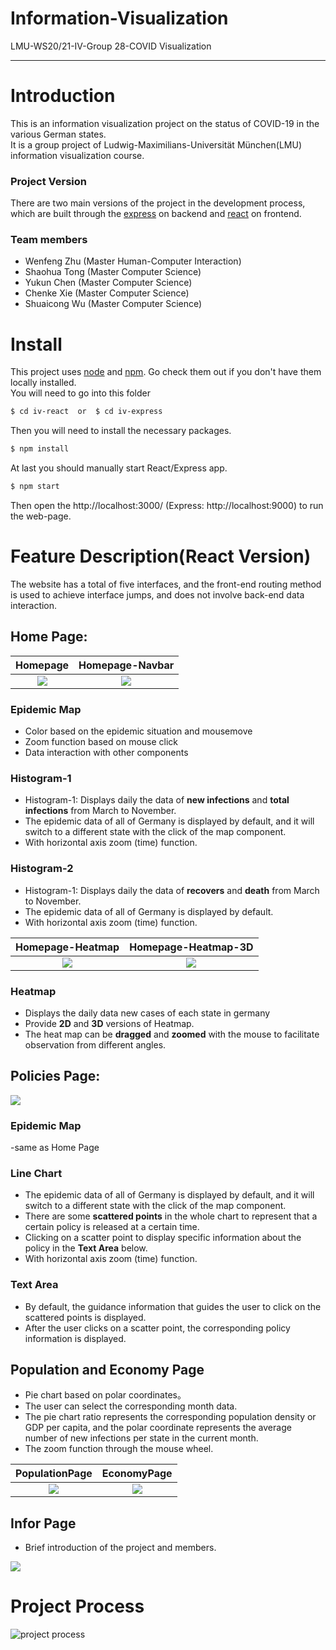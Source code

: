 # Information-Visualization
LMU-WS20/21-IV-Group 28-COVID Visualization
***
# Introduction
This is an information visualization project on the status of COVID-19 in the various German states.  
It is a group project of Ludwig-Maximilians-Universität München(LMU) information visualization course. 
### Project Version
There are two main versions of the project in the development process, which are built through the [express](https://expressjs.com/) on backend and [react](https://reactjs.org/) on frontend.

### Team members
- Wenfeng Zhu (Master Human-Computer Interaction)
- Shaohua Tong (Master Computer Science)
- Yukun Chen (Master Computer Science)
- Chenke Xie (Master Computer Science)
- Shuaicong Wu (Master Computer Science)
# Install
This project uses [node](https://nodejs.org/en/) and [npm](https://www.npmjs.com/). Go check them out if you don't have them locally installed.  
You will need to go into this folder  
 ```sh
$ cd iv-react  or  $ cd iv-express 
```
 Then you will need to install the necessary packages.  
 ```sh
$ npm install
```
At last you should manually start React/Express app.  
```sh
$ npm start
```
Then open the http://localhost:3000/ (Express: http://localhost:9000) to run the web-page.

# Feature Description(React Version)
The website has a total of five interfaces, and the front-end routing method is used to achieve interface jumps, and does not involve back-end data interaction.
## Home Page:
Homepage             |  Homepage-Navbar
:-------------------------:|:-------------------------:
![](https://github.com/Wenfeng-Zhu/Information-Visualization/blob/master/img/React%20Version-Homepage-1.PNG)  |  ![](https://github.com/Wenfeng-Zhu/Information-Visualization/blob/master/img/React%20Version-Homepage-Navbar.PNG)
### Epidemic Map  
- Color based on the epidemic situation and mousemove
- Zoom function based on mouse click 
- Data interaction with other components

### Histogram-1
- Histogram-1: Displays daily the data of **new infections** and **total infections** from March to November.
- The epidemic data of all of Germany is displayed by default, and it will switch to a different state with the click of the map component.
- With horizontal axis zoom (time) function.

### Histogram-2
- Histogram-1: Displays daily the data of **recovers** and **death** from March to November.
- The epidemic data of all of Germany is displayed by default.
- With horizontal axis zoom (time) function.

Homepage-Heatmap             |  Homepage-Heatmap-3D
:-------------------------:|:-------------------------:
![](https://github.com/Wenfeng-Zhu/Information-Visualization/blob/master/img/React%20Version-Homepage-2.PNG)  |  ![](https://github.com/Wenfeng-Zhu/Information-Visualization/blob/master/img/React%20Version-Homepage-3.PNG)

### Heatmap
- Displays the daily data new cases of each state in germany 
- Provide **2D** and **3D** versions of Heatmap.
- The heat map can be **dragged** and **zoomed** with the mouse to facilitate observation from different angles.

## Policies Page:
![](https://github.com/Wenfeng-Zhu/Information-Visualization/blob/master/img/React%20Version-PoliciesPage.PNG)
### Epidemic Map
-same as Home Page
### Line Chart
- The epidemic data of all of Germany is displayed by default, and it will switch to a different state with the click of the map component.
- There are some **scattered points** in the whole chart to represent that a certain policy is released at a certain time.
- Clicking on a scatter point to display specific information about the policy in the **Text Area** below.
- With horizontal axis zoom (time) function.

### Text Area
- By default, the guidance information that guides the user to click on the scattered points is displayed.
- After the user clicks on a scatter point, the corresponding policy information is displayed.



## Population and Economy Page
- Pie chart based on polar coordinates。
- The user can select the corresponding month data.
- The pie chart ratio represents the corresponding population density or GDP per capita, and the polar coordinate represents the average number of new infections per state in the current month.
- The zoom function through  the mouse wheel.


PopulationPage             |  EconomyPage
:-------------------------:|:-------------------------:
![](https://github.com/Wenfeng-Zhu/Information-Visualization/blob/master/img/React%20Version-PopulationPage.PNG)  |  ![](https://github.com/Wenfeng-Zhu/Information-Visualization/blob/master/img/React%20Version-EconomyPage.PNG)

## Infor Page
- Brief introduction of the project and members.

![](https://github.com/Wenfeng-Zhu/Information-Visualization/blob/master/img/React%20Version-InformationPage.PNG)

# Project Process
![project process](https://github.com/Wenfeng-Zhu/Information-Visualization/blob/master/img/ProjectProcess.png)

